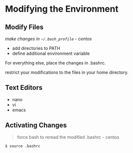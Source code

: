 # Modifying the Environment

## Modify Files

*make changes in `~/.bash_profile` - centos*

- add directories to PATH
- define additional environment variable

For everything else, place the changes in .bashrc.

restrict your modifications to the files in your home directory.

## Text Editors

- nano
- vi
- emacs

## Activating Changes

> force bash to reread the modified .bashrc - centos

```
$ source .bashrc
```
